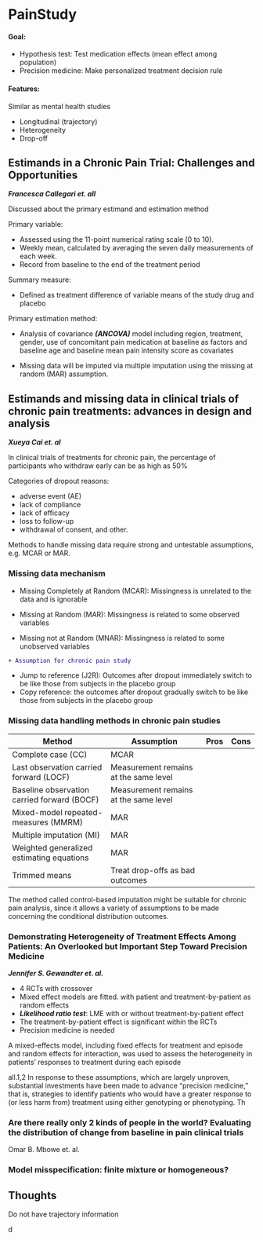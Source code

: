 # PainStudy


#### Goal: 

* Hypothesis test: Test medication effects (mean effect among population)
* Precision medicine: Make personalized treatment decision rule

#### Features: 

Similar as mental health studies

* Longitudinal (trajectory)
* Heterogeneity 
* Drop-off



## Estimands in a Chronic Pain Trial: Challenges and Opportunities
***Francesca Callegari et. all***

Discussed about the primary estimand and estimation method 

Primary variable: 

* Assessed using the 11-point numerical rating scale (0 to 10).
* Weekly mean, calculated by averaging the seven daily measurements of each week.
* Record from baseline to the end of the treatment period

Summary measure: 

* Defined as treatment difference of variable means of the study drug and placebo

Primary estimation method: 

* Analysis of covariance ***(ANCOVA)*** model including region, treatment, gender, use of concomitant pain medication at baseline as factors and baseline age and baseline mean pain intensity score as covariates

* Missing data will be imputed via multiple imputation using the missing at random (MAR) assumption.


## Estimands and missing data in clinical trials of chronic pain treatments: advances in design and analysis
***Xueya Cai et. al***

In clinical trials of treatments for chronic pain, the percentage of participants who withdraw early can be as high as 50%

Categories of dropout reasons: 

* adverse event (AE)
* lack of compliance
* lack of efficacy
* loss to follow-up
* withdrawal of consent, and other.

Methods to handle missing data require strong and untestable assumptions, e.g. MCAR or MAR. 

### Missing data mechanism

* Missing Completely at Random (MCAR): Missingness is unrelated to the data and is ignorable

* Missing at Random (MAR): Missingness is related to some observed variables

* Missing not at Random (MNAR): Missingness is related to some unobserved variables

```diff
+ Assumption for chronic pain study
```

* Jump to reference (J2R): Outcomes after dropout immediately switch to be like those from subjects in the placebo group 
* Copy reference: the outcomes after dropout gradually switch to be like those from subjects in the placebo group


### Missing data handling methods in chronic pain studies

| Method | Assumption | Pros | Cons|
| --- | --- | --- |--- |
|Complete case (CC) |  MCAR | | |
|Last observation carried forward (LOCF)| Measurement remains at the same level | |
|Baseline observation carried forward (BOCF)|Measurement remains at the same level | | 
|Mixed-model repeated-measures (MMRM) | MAR | | |
|Multiple imputation (MI)| MAR |  | |
|Weighted generalized estimating equations| MAR | | |
|Trimmed means|Treat drop-offs as bad outcomes | | | 


The method called control-based imputation might be suitable for chronic pain analysis, since it allows a variety of assumptions to be made concerning the conditional distribution outcomes. 


### Demonstrating Heterogeneity of Treatment Effects Among Patients: An Overlooked but Important Step Toward Precision Medicine
***Jennifer S. Gewandter et. al.***

* 4 RCTs with crossover
* Mixed effect models are fitted. with patient and treatment-by-patient as random effects 
* ***Likelihood ratio test***: LME with or without treatment-by-patient effect
* The  treatment-by-patient effect is significant within the RCTs
* Precision medicine is needed

A mixed-effects
model, including
fixed effects for treatment and episode and random effects for 
interaction, was
used to assess the heterogeneity in patients’ responses to treatment during each episode

all.1,2 In response to these assumptions,
which are largely unproven, substantial investments have
been made to advance “precision medicine,” that is, strategies
to identify patients who would have a greater response to (or
less harm from) treatment using either genotyping or phenotyping.
Th

### Are there really only 2 kinds of people in the world? Evaluating the distribution of change from baseline in pain clinical trials 
Omar B. Mbowe et. al.


### Model misspecification: finite mixture or homogeneous?




## Thoughts 

Do not have trajectory information 

d
